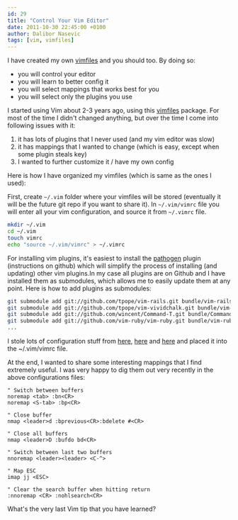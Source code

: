 ```yaml
---
id: 29
title: "Control Your Vim Editor"
date: 2011-10-30 22:45:00 +0100
author: Dalibor Nasevic
tags: [vim, vimfiles]
---
```


I have created my own [vimfiles](https://github.com/dalibor/vimfiles "Dalibor Nasevic's vimfiles") and you should too. By doing so:

- you will control your editor 
- you will learn to better config it
- you will select mappings that works best for you
- you will select only the plugins you use

I started using Vim about 2-3 years ago, using this [vimfiles](https://github.com/akitaonrails/vimfiles "Akita on Rails vimfiles") package. For most of the time I didn't changed anything, but over the time I come into following issues with it:

1. it has lots of plugins that I never used (and my vim editor was slow)
2. it has mappings that I wanted to change (which is easy, except when some plugin steals key)
3. I wanted to further customize it / have my own config

Here is how I have organized my vimfiles (which is same as the ones I used):

First, create `~/.vim` folder where your vimfiles will be stored (eventually it will be the future git repo if you want to share it). In `~/.vim/vimrc` file you will enter all your vim configuration, and source it from `~/.vimrc` file.

```bash
mkdir ~/.vim
cd ~/.vim
touch vimrc
echo "source ~/.vim/vimrc" > ~/.vimrc
```

For installing vim plugins, it's easiest to install the [pathogen](https://github.com/tpope/vim-pathogen "Pathogen vim plugin") plugin (instructions on github) which will simplify the process of installing (and updating) other vim plugins.In my case all plugins are on Github and I have installed them as submodules, which allows me to easily update them at any point. Here is how to add plugins as submodules:

```bash
git submodule add git://github.com/tpope/vim-rails.git bundle/vim-rails
git submodule add git://github.com/tpope/vim-vividchalk.git bundle/vim-vividchalk
git submodule add git://github.com/wincent/Command-T.git bundle/Command-T
git submodule add git://github.com/vim-ruby/vim-ruby.git bundle/vim-ruby
...
```

I stole lots of configuration stuff from [here](https://github.com/akitaonrails/vimfiles "Akita On Rails's vimfiles"), [here](https://github.com/garybernhardt/dotfiles "Gary Bernhardt's dotfiles") and [here](https://github.com/krisleech/vimfiles "Krisleech's vimfiles") and placed it into the ~/.vim/vimrc file.

At the end, I wanted to share some interesting mappings that I find extremely useful. I was very happy to dig them out very recently in the above configurations files:

```vim
" Switch between buffers
noremap <tab> :bn<CR>
noremap <S-tab> :bp<CR>

" Close buffer
nmap <leader>d :bprevious<CR>:bdelete #<CR>

" Close all buffers
nmap <leader>D :bufdo bd<CR>

" Switch between last two buffers
nnoremap <leader><leader> <C-^>

" Map ESC
imap jj <ESC>

" Clear the search buffer when hitting return
:nnoremap <CR> :nohlsearch<CR>
```

What's the very last Vim tip that you have learned?

